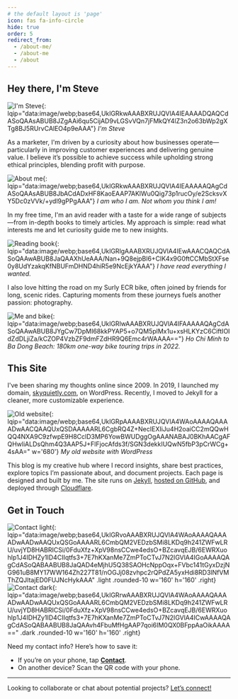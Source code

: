 ```yaml
---
# the default layout is 'page'
icon: fas fa-info-circle
hide: true
order: 5
redirect_from:
  - /about-me/
  - /about-me
  - /about
---
```

## Hey there, I'm Steve

![I'm Steve](/assets/img/site/I'm-Steve.webp){: lqip="data:image/webp;base64,UklGRkwAAABXRUJQVlA4IEAAAADQAQCdASoQAAsABUB8JZgAAi6qu5CijAD9vLGSvVQn7jFMkQY4lZ3n2o63bWp2gXTg8BJ5RUrvCAlEO4p9eAAA"} _I'm Steve_

As a marketer, I'm driven by a curiosity about how businesses operate—particularly in improving customer experiences and delivering genuine value. I believe it’s possible to achieve success while upholding strong ethical principles, blending profit with purpose.

![About me](/assets/img/site/about-me.webp){: lqip="data:image/webp;base64,UklGRkwAAABXRUJQVlA4IEAAAAAQAgCdASoQAAsABUB8JbACdADxHF8KaoEAAP7AKlWu0Qig73p1rucOy/e2ScksvXY5Dc0zVVk/+ydl9gPPgAAA"} _I am who I am. Not whom you think I am!_

In my free time, I'm an avid reader with a taste for a wide range of subjects—from in-depth books to timely articles. My approach is simple: read what interests me and let curiosity guide me to new insights.

![Reading book](/assets/img/site/reading-book.webp){: lqip="data:image/webp;base64,UklGRlgAAABXRUJQVlA4IEwAAACQAQCdASoQAAwABUB8JaQAAXhUeAAA/Nan+9Q8ejpBl6+ClK4x9G0ftCCMbStXFse0y8UdYzakqKfNBUFmDHND4hiR5e9NcEjkYAAA"} _I have read everything I wanted._

I also love hitting the road on my Surly ECR bike, often joined by friends for long, scenic rides. Capturing moments from these journeys fuels another passion: photography.

![Me and bike](/assets/img/site/me-and-bike.webp){: lqip="data:image/webp;base64,UklGRlwAAABXRUJQVlA4IFAAAAAQAgCdASoQAAwABUB8JYgCw7DpMI68kkPYAP5+o7QM5plMx1u+xsHLKYzC6CiftIOIdZdDLjiZa/kCZOP4VzbZF9dmFZdHR9Q6Emc4rWAAAA=="} _Ho Chi Minh to Ba Dong Beach: 180km one-way bike touring trips in 2022._

## This Site

I've been sharing my thoughts online since 2009. In 2019, I launched my domain, [skyquietly.com](https://skyquietly.com), on WordPress. Recently, I moved to Jekyll for a cleaner, more customizable experience.

![Old website](/assets/img/site/old-website.webp){: lqip="data:image/webp;base64,UklGRpAAAABXRUJQVlA4WAoAAAAQAAAADwAACQAAQUxQSDAAAAARL6CgbRQ4Z+NecIEXIiJu4H2oaiCC2mQQwHQQ4NXA9C9zfwpE9H8CclD3MP6YowBWUDggOgAAANABAJ0BKhAACgAFQHwliALDsQhm4Q3AAP5J+FlFjocAfds3f/SGN3dekkIUQwN5fbP3pCrWCg+4sAA=" w='680'} _My old website with WordPress_

This blog is my creative hub where I record insights, share best practices, explore topics I’m passionate about, and document projects. Each page is designed and built by me. The site runs on [Jekyll](https://jekyllrb.com), [hosted on GitHub](https://github.com/lotusk08/lotusk08.github.io), and deployed through [Cloudflare](https://cloudflare.com).

## Get in Touch

![Contact light](/assets/img/site/contact-light.webp){: lqip="data:image/webp;base64,UklGRvoAAABXRUJQVlA4WAoAAAAQAAAADwAADwAAQUxQSGoAAAARL6CmbQM2VEDzbSMi8LKDq9h241ZWFwLRU/uvjYD8HABRICSi/0FduXfz+XpV98nsCCwe4edsO+BZcavqEJB/6EWRXuohIp1J4IDHZy1ID4CIIqtfs3+7E7hKXanMe7ZmPToCTvJ7N2IGVlA4IGoAAAAQAgCdASoQABAABUB8JaQAD4eMjhU5Q38SAOHcNppOqx+FVbc141tGyxDzjNG961uB8MY17WW164Zh227T81/nOGJj08zvhpc2rQPdZA5yxHdi8RD3lNfVMThZQJltajED0FUJNcHykAAA" .light .rounded-10 w='160' h='160' .right}
![Contact dark](/assets/img/site/contact-dark.webp){: lqip="data:image/webp;base64,UklGRrwAAABXRUJQVlA4WAoAAAAQAAAADwAADwAAQUxQSGoAAAARL6CmbQM2VEDzbSMi8LKDq9h241ZWFwLRU/uvjYD8HABRICSi/0FduXfz+XpV98nsCCwe4edsO+BZcavqEJB/6EWRXuohIp1J4IDHZy1ID4CIIqtfs3+7E7hKXanMe7ZmPToCTvJ7N2IGVlA4ICwAAAAQAgCdASoQABAABUB8JaQAAvh4FbuMfHgAAP7qoi6IM0QX0BFppAaOikAAAA==" .dark .rounded-10 w='160' h='160' .right}

Need my contact info? Here’s how to save it:
- If you’re on your phone, tap [**Contact**](/assets/contact.vcf).
- On another device? Scan the QR code with your phone.

---

Looking to collaborate or chat about potential projects? [Let’s connect!](mailto:hi@stevehoang.com)

